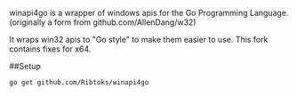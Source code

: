 winapi4go is a wrapper of windows apis for the Go Programming Language. (originally a form from github.com/AllenDang/w32)

It wraps win32 apis to "Go style" to make them easier to use. This fork contains fixes for x64.

##Setup

    go get github.com/Ribtoks/winapi4go